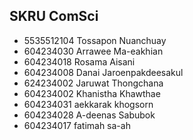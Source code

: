 ## SKRU ComSci
- 5535512104 Tossapon Nuanchuay
- 604234030 Arrawee Ma-eakhian
- 604234018 Rosama Aisani
- 604234008  Danai Jaroenpakdeesakul
- 624234002 Jaruwat Thongchana
- 604234002 Khanistha Khawthae
- 604234031 aekkarak khogsorn
- 604234028 A-deenas Sabubok
- 604234017 fatimah sa-ah

